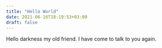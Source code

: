 ```yaml
---
title: "Hello World"
date: 2021-06-16T18:19:53+03:00
draft: false
---
```


Hello darkness my old friend. I have come to talk to you again.